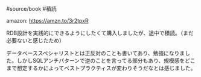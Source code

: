 #source/book #積読 

amazon: https://amzn.to/3r2tpxR

RDB設計を実践的にできるようにしたくて購入しましたが、途中で積読。（まだ必要ないと感じたため）

データベーススペシャリストとは正反対のことも書いてあり、勉強になりました。しかしSQLアンチパターンで逆のことを言ってる部分もあり、規模感をどこまで想定するかによってベストプラクティスが変わりそうだなとは感じました。
